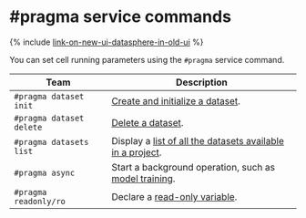# #pragma service commands

{% include [link-on-new-ui-datasphere-in-old-ui](../../_includes/datasphere/datasphere-old-note.md) %}

You can set cell running parameters using the `#pragma` service command.

| Team | Description |
|----|----|
| `#pragma dataset init` | [Create and initialize a dataset](dataset.md#init). |
| `#pragma dataset delete` | [Delete a dataset](dataset.md#delete). |
| `#pragma datasets list` | Display a [list of all the datasets available in a project](dataset.md#use). |
| `#pragma async` | Start a background operation, such as [model training](async.md#run). |
| `#pragma readonly/ro` | Declare a [read-only variable](magic.md#readonly). |
